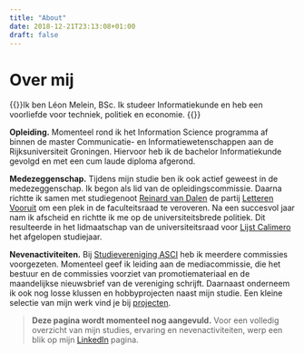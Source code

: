 ```yaml
---
title: "About"
date: 2018-12-21T23:13:08+01:00
draft: false
---
```


# Over mij
{{<lead>}}Ik ben Léon Melein, BSc. Ik studeer Informatiekunde en heb een voorliefde voor techniek, politiek en economie. {{</lead>}}

**Opleiding.** Momenteel rond ik het Information Science programma af binnen de master Communicatie- en Informatiewetenschappen aan de Rijksuniversiteit Groningen. Hiervoor heb ik de bachelor Informatiekunde gevolgd en met een cum laude diploma afgerond.

**Medezeggenschap.** Tijdens mijn studie ben ik ook actief geweest in de medezeggenschap. Ik begon als lid van de opleidingscommissie. Daarna richtte ik samen met studiegenoot [Reinard van Dalen](https://www.reinardvandalen.nl) de partij [Letteren Vooruit](http://www.letterenvooruit.nl) om een plek in de faculteitsraad te veroveren. Na een succesvol jaar nam ik afscheid en richtte ik me op de universiteitsbrede politiek. Dit resulteerde in het lidmaatschap van de universiteitsraad voor [Lijst Calimero](https://www.lijstcalimero.nl) het afgelopen studiejaar.

**Nevenactiviteiten.** Bij [Studievereniging ASCI](https://www.ascigroningen.nl/commissies) heb ik meerdere commissies voorgezeten. Momenteel geef ik leiding aan de mediacommissie, die het bestuur en de commissies voorziet van promotiemateriaal en de maandelijkse nieuwsbrief van de vereniging schrijft. Daarnaast onderneem ik ook nog losse klussen en hobbyprojecten naast mijn studie. Een kleine selectie van mijn werk vind je bij [projecten](/projects/).

<blockquote><b>Deze pagina wordt momenteel nog aangevuld.</b> Voor een volledig overzicht van mijn studies, ervaring en nevenactiviteiten, werp een blik op mijn <a href="https://www.linkedin.com/in/leonmelein">LinkedIn</a> pagina.</blockquote>


